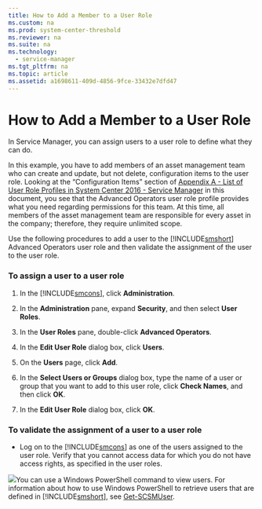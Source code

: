 ```yaml
---
title: How to Add a Member to a User Role
ms.custom: na
ms.prod: system-center-threshold
ms.reviewer: na
ms.suite: na
ms.technology: 
  - service-manager
ms.tgt_pltfrm: na
ms.topic: article
ms.assetid: a1698611-409d-4856-9fce-33432e7dfd47
---
```

# How to Add a Member to a User Role
In Service Manager, you can assign users to a user role to define what they can do.

In this example, you have to add members of an asset management team who can create and update, but not delete, configuration items to the user role. Looking at the “Configuration Items” section of [Appendix A - List of User Role Profiles in System Center 2016 - Service Manager](Appendix-A---List-of-User-Role-Profiles-in-System-Center-2016---Service-Manager.md) in this document, you see that the Advanced Operators user role profile provides what you need regarding permissions for this team. At this time, all members of the asset management team are responsible for every asset in the company; therefore, they require unlimited scope.

Use the following procedures to add a user to the [!INCLUDE[smshort](./Token/smshort_md.md)] Advanced Operators user role and then validate the assignment of the user to the user role.

### To assign a user to a user role

1.  In the [!INCLUDE[smcons](./Token/smcons_md.md)], click **Administration**.

2.  In the **Administration** pane, expand **Security**, and then select **User Roles**.

3.  In the **User Roles** pane, double\-click **Advanced Operators**.

4.  In the **Edit User Role** dialog box, click **Users**.

5.  On the **Users** page, click **Add**.

6.  In the **Select Users or Groups** dialog box, type the name of a user or group that you want to add to this user role, click **Check Names**, and then click **OK**.

7.  In the **Edit User Role** dialog box, click **OK**.

### To validate the assignment of a user to a user role

-   Log on to the [!INCLUDE[smcons](./Token/smcons_md.md)] as one of the users assigned to the user role. Verify that you cannot access data for which you do not have access rights, as specified in the user roles.

![](/Image/PSSymbol.gif)You can use a Windows PowerShell command to view users. For information about how to use Windows PowerShell to retrieve users that are defined in [!INCLUDE[smshort](./Token/smshort_md.md)], see [Get\-SCSMUser](http://go.microsoft.com/fwlink/p/?LinkId=225335).


